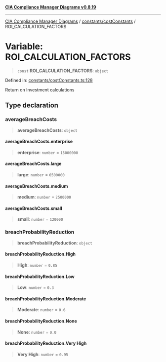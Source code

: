 [**CIA Compliance Manager Diagrams v0.8.19**](../../../README.md)

***

[CIA Compliance Manager Diagrams](../../../modules.md) / [constants/costConstants](../README.md) / ROI\_CALCULATION\_FACTORS

# Variable: ROI\_CALCULATION\_FACTORS

> `const` **ROI\_CALCULATION\_FACTORS**: `object`

Defined in: [constants/costConstants.ts:128](https://github.com/Hack23/cia-compliance-manager/blob/8a17389ebf0d2a027875b835eec814811b99abcc/src/constants/costConstants.ts#L128)

Return on Investment calculations

## Type declaration

### averageBreachCosts

> **averageBreachCosts**: `object`

#### averageBreachCosts.enterprise

> **enterprise**: `number` = `15000000`

#### averageBreachCosts.large

> **large**: `number` = `6500000`

#### averageBreachCosts.medium

> **medium**: `number` = `2500000`

#### averageBreachCosts.small

> **small**: `number` = `120000`

### breachProbabilityReduction

> **breachProbabilityReduction**: `object`

#### breachProbabilityReduction.High

> **High**: `number` = `0.85`

#### breachProbabilityReduction.Low

> **Low**: `number` = `0.3`

#### breachProbabilityReduction.Moderate

> **Moderate**: `number` = `0.6`

#### breachProbabilityReduction.None

> **None**: `number` = `0.0`

#### breachProbabilityReduction.Very High

> **Very High**: `number` = `0.95`
